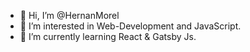 - 👋 Hi, I’m @HernanMorel
- 👀 I’m interested in Web-Development and JavaScript.
- 🌱 I’m currently learning React & Gatsby Js.

<!---
HernanMorel/HernanMorel is a ✨ special ✨ repository because its `README.md` (this file) appears on your GitHub profile.
You can click the Preview link to take a look at your changes.
--->

